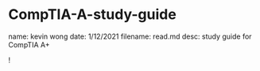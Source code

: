 # CompTIA-A-study-guide
name: kevin wong
date: 1/12/2021
filename: read.md
desc: study guide for CompTIA A+ 

!
